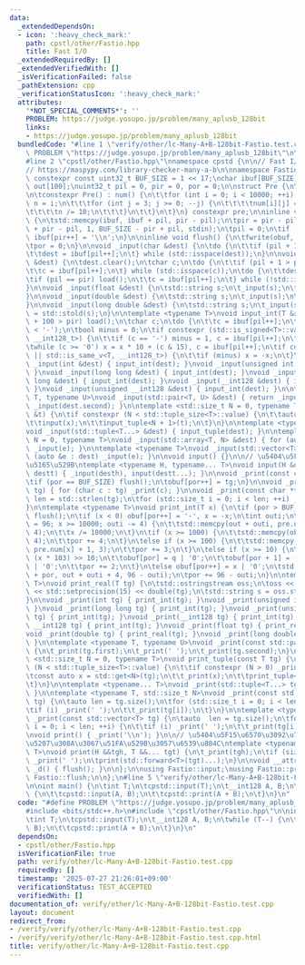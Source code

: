 ```yaml
---
data:
  _extendedDependsOn:
  - icon: ':heavy_check_mark:'
    path: cpstl/other/Fastio.hpp
    title: Fast I/O
  _extendedRequiredBy: []
  _extendedVerifiedWith: []
  _isVerificationFailed: false
  _pathExtension: cpp
  _verificationStatusIcon: ':heavy_check_mark:'
  attributes:
    '*NOT_SPECIAL_COMMENTS*': ''
    PROBLEM: https://judge.yosupo.jp/problem/many_aplusb_128bit
    links:
    - https://judge.yosupo.jp/problem/many_aplusb_128bit
  bundledCode: "#line 1 \"verify/other/lc-Many-A+B-128bit-Fastio.test.cpp\"\n#define\
    \ PROBLEM \"https://judge.yosupo.jp/problem/many_aplusb_128bit\"\n\n#include <bits/stdc++.h>\n\
    #line 2 \"cpstl/other/Fastio.hpp\"\nnamespace cpstd {\n\n// Fast I/O\n\n// https://judge.yosupo.jp/submission/21623\n\
    // https://maspypy.com/library-checker-many-a-b\n\nnamespace Fastio {\n\nstatic\
    \ constexpr const uint32_t BUF_SIZE = 1 << 17;\nchar ibuf[BUF_SIZE], obuf[BUF_SIZE],\
    \ out[100];\nuint32_t pil = 0, pir = 0, por = 0;\n\nstruct Pre {\n\tchar num[10000][4];\n\
    \n\tconstexpr Pre() : num() {\n\t\tfor (int i = 0; i < 10000; ++i) {\n\t\t\tint\
    \ n = i;\n\t\t\tfor (int j = 3; j >= 0; --j) {\n\t\t\t\tnum[i][j] = n % 10 | '0';\n\
    \t\t\t\tn /= 10;\n\t\t\t}\n\t\t}\n\t}\n} constexpr pre;\n\ninline void load()\
    \ {\n\tstd::memcpy(ibuf, ibuf + pil, pir - pil);\n\tpir = pir - pil + std::fread(ibuf\
    \ + pir - pil, 1, BUF_SIZE - pir + pil, stdin);\n\tpil = 0;\n\tif (pir < BUF_SIZE)\
    \ ibuf[pir++] = '\\n';\n}\n\ninline void flush() {\n\tfwrite(obuf, 1, por, stdout);\n\
    \tpor = 0;\n}\n\nvoid _input(char &dest) {\n\tdo {\n\t\tif (pil + 1 > pir) load();\n\
    \t\tdest = ibuf[pil++];\n\t} while (std::isspace(dest));\n}\n\nvoid _input(std::string\
    \ &dest) {\n\tdest.clear();\n\tchar c;\n\tdo {\n\t\tif (pil + 1 > pir) load();\n\
    \t\tc = ibuf[pil++];\n\t} while (std::isspace(c));\n\tdo {\n\t\tdest += c;\n\t\
    \tif (pil == pir) load();\n\t\tc = ibuf[pil++];\n\t} while (!std::isspace(c));\n\
    }\n\nvoid _input(float &dest) {\n\tstd::string s;\n\t_input(s);\n\tdest = std::stof(s);\n\
    }\n\nvoid _input(double &dest) {\n\tstd::string s;\n\t_input(s);\n\tdest = std::stod(s);\n\
    }\n\nvoid _input(long double &dest) {\n\tstd::string s;\n\t_input(s);\n\tdest\
    \ = std::stold(s);\n}\n\ntemplate <typename T>\nvoid input_int(T &x) {\n\tif (pil\
    \ + 100 > pir) load();\n\tchar c;\n\tdo {\n\t\tc = ibuf[pil++];\n\t} while (c\
    \ < '-');\n\tbool minus = 0;\n\tif constexpr (std::is_signed<T>::value || std::is_same_v<T,\
    \ __int128_t>) {\n\t\tif (c == '-') minus = 1, c = ibuf[pil++];\n\t}\n\tx = 0;\n\
    \twhile (c >= '0') x = x * 10 + (c & 15), c = ibuf[pil++];\n\tif constexpr (std::is_signed<T>::value\
    \ || std::is_same_v<T, __int128_t>) {\n\t\tif (minus) x = -x;\n\t}\n}\n\nvoid\
    \ _input(int &dest) { input_int(dest); }\nvoid _input(unsigned int &dest) { input_int(dest);\
    \ }\nvoid _input(long long &dest) { input_int(dest); }\nvoid _input(unsigned long\
    \ long &dest) { input_int(dest); }\nvoid _input(__int128 &dest) { input_int(dest);\
    \ }\nvoid _input(unsigned __int128 &dest) { input_int(dest); }\n\ntemplate <typename\
    \ T, typename U>\nvoid _input(std::pair<T, U> &dest) { return _input(dest.first),\
    \ _input(dest.second); }\n\ntemplate <std::size_t N = 0, typename T>\nvoid input_tuple(T\
    \ &t) {\n\tif constexpr (N < std::tuple_size<T>::value) {\n\t\tauto &x = std::get<N>(t);\n\
    \t\tinput(x);\n\t\tinput_tuple<N + 1>(t);\n\t}\n}\n\ntemplate <typename... T>\n\
    void _input(std::tuple<T...> &dest) { input_tuple(dest); }\n\ntemplate <std::size_t\
    \ N = 0, typename T>\nvoid _input(std::array<T, N> &dest) { for (auto &e : dest)\
    \ _input(e); }\n\ntemplate <typename T>\nvoid _input(std::vector<T> &dest) { for\
    \ (auto &e : dest) _input(e); }\n\nvoid input() {}\n\n// \u5404\u5F15\u6570\u306B\
    \u5165\u529B\ntemplate <typename H, typename... T>\nvoid input(H &desth, T &...\
    \ destt) { _input(desth), input(destt...); }\n\nvoid _print(const char tg) {\n\
    \tif (por == BUF_SIZE) flush();\n\tobuf[por++] = tg;\n}\n\nvoid _print(const std::string\
    \ tg) { for (char c : tg) _print(c); }\n\nvoid _print(const char *tg) {\n\tstd::size_t\
    \ len = std::strlen(tg);\n\tfor (std::size_t i = 0; i < len; ++i) _print(tg[i]);\n\
    }\n\ntemplate <typename T>\nvoid print_int(T x) {\n\tif (por > BUF_SIZE - 100)\
    \ flush();\n\tif (x < 0) obuf[por++] = '-', x = -x;\n\tint outi;\n\tfor (outi\
    \ = 96; x >= 10000; outi -= 4) {\n\t\tstd::memcpy(out + outi, pre.num[x % 10000],\
    \ 4);\n\t\tx /= 10000;\n\t}\n\tif (x >= 1000) {\n\t\tstd::memcpy(obuf + por, pre.num[x],\
    \ 4);\n\t\tpor += 4;\n\t}\n\telse if (x >= 100) {\n\t\tstd::memcpy(obuf + por,\
    \ pre.num[x] + 1, 3);\n\t\tpor += 3;\n\t}\n\telse if (x >= 10) {\n\t\tint q =\
    \ (x * 103) >> 10;\n\t\tobuf[por] = q | '0';\n\t\tobuf[por + 1] = (x - q * 10)\
    \ | '0';\n\t\tpor += 2;\n\t}\n\telse obuf[por++] = x | '0';\n\tstd::memcpy(obuf\
    \ + por, out + outi + 4, 96 - outi);\n\tpor += 96 - outi;\n}\n\ntemplate <typename\
    \ T>\nvoid print_real(T tg) {\n\tstd::ostringstream oss;\n\toss << std::fixed\
    \ << std::setprecision(15) << double(tg);\n\tstd::string s = oss.str();\n\t_print(s);\n\
    }\n\nvoid _print(int tg) { print_int(tg); }\nvoid _print(unsigned int tg) { print_int(tg);\
    \ }\nvoid _print(long long tg) { print_int(tg); }\nvoid _print(unsigned long long\
    \ tg) { print_int(tg); }\nvoid _print(__int128 tg) { print_int(tg); }\nvoid _print(unsigned\
    \ __int128 tg) { print_int(tg); }\nvoid _print(float tg) { print_real(tg); }\n\
    void _print(double tg) { print_real(tg); }\nvoid _print(long double tg) { print_real(tg);\
    \ }\n\ntemplate <typename T, typename U>\nvoid _print(const std::pair<T, U> tg)\
    \ {\n\t_print(tg.first);\n\t_print(' ');\n\t_print(tg.second);\n}\n\ntemplate\
    \ <std::size_t N = 0, typename T>\nvoid print_tuple(const T tg) {\n\tif constexpr\
    \ (N < std::tuple_size<T>::value) {\n\t\tif constexpr (N > 0) _print(' ');\n\t\
    \tconst auto x = std::get<N>(tg);\n\t\t_print(x);\n\t\tprint_tuple<N + 1>(tg);\n\
    \t}\n}\n\ntemplate <typename... T>\nvoid _print(std::tuple<T...> tg) { print_tuple(tg);\
    \ }\n\ntemplate <typename T, std::size_t N>\nvoid _print(const std::array<T, N>\
    \ tg) {\n\tauto len = tg.size();\n\tfor (std::size_t i = 0; i < len; ++i) {\n\t\
    \tif (i) _print(' ');\n\t\t_print(tg[i]);\n\t}\n}\n\ntemplate <typename T>\nvoid\
    \ _print(const std::vector<T> tg) {\n\tauto  len = tg.size();\n\tfor (std::size_t\
    \ i = 0; i < len; ++i) {\n\t\tif (i) _print(' ');\n\t\t_print(tg[i]);\n\t}\n}\n\
    \nvoid print() { _print('\\n'); }\n\n// \u5404\u5F15\u6570\u3092\u7A7A\u767D\u533A\
    \u5207\u308A\u3067\u51FA\u529B\u3057\u6539\u884C\ntemplate <typename H, typename...\
    \ T>\nvoid print(H &&tgh, T &&... tgt) {\n\t_print(tgh);\n\tif (sizeof...(tgt))\
    \ _print(' ');\n\tprint(std::forward<T>(tgt)...);\n}\n\nvoid __attribute__((destructor))\
    \ _d() { flush(); }\n\n};\n\nusing Fastio::input;\nusing Fastio::print;\nusing\
    \ Fastio::flush;\n\n};\n#line 5 \"verify/other/lc-Many-A+B-128bit-Fastio.test.cpp\"\
    \n\nint main() {\n\tint T;\n\tcpstd::input(T);\n\t__int128 A, B;\n\twhile (T--)\
    \ {\n\t\tcpstd::input(A, B);\n\t\tcpstd::print(A + B);\n\t}\n}\n"
  code: "#define PROBLEM \"https://judge.yosupo.jp/problem/many_aplusb_128bit\"\n\n\
    #include <bits/stdc++.h>\n#include \"cpstl/other/Fastio.hpp\"\n\nint main() {\n\
    \tint T;\n\tcpstd::input(T);\n\t__int128 A, B;\n\twhile (T--) {\n\t\tcpstd::input(A,\
    \ B);\n\t\tcpstd::print(A + B);\n\t}\n}\n"
  dependsOn:
  - cpstl/other/Fastio.hpp
  isVerificationFile: true
  path: verify/other/lc-Many-A+B-128bit-Fastio.test.cpp
  requiredBy: []
  timestamp: '2025-07-27 21:26:01+09:00'
  verificationStatus: TEST_ACCEPTED
  verifiedWith: []
documentation_of: verify/other/lc-Many-A+B-128bit-Fastio.test.cpp
layout: document
redirect_from:
- /verify/verify/other/lc-Many-A+B-128bit-Fastio.test.cpp
- /verify/verify/other/lc-Many-A+B-128bit-Fastio.test.cpp.html
title: verify/other/lc-Many-A+B-128bit-Fastio.test.cpp
---
```

